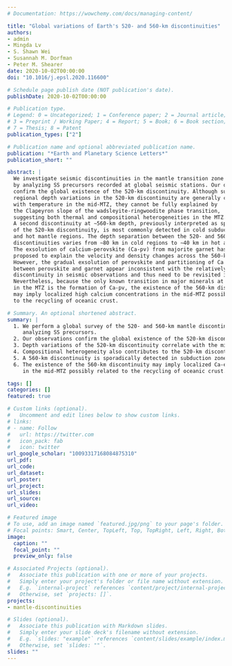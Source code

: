 ```yaml
---
# Documentation: https://wowchemy.com/docs/managing-content/

title: "Global variations of Earth's 520- and 560-km discontinuities"
authors:
- admin
- Mingda Lv
- S. Shawn Wei
- Susannah M. Dorfman
- Peter M. Shearer
date: 2020-10-02T00:00:00
doi: "10.1016/j.epsl.2020.116600"

# Schedule page publish date (NOT publication's date).
publishDate: 2020-10-02T00:00:00

# Publication type.
# Legend: 0 = Uncategorized; 1 = Conference paper; 2 = Journal article;
# 3 = Preprint / Working Paper; 4 = Report; 5 = Book; 6 = Book section;
# 7 = Thesis; 8 = Patent
publication_types: ["2"]

# Publication name and optional abbreviated publication name.
publication: "*Earth and Planetary Science Letters*"
publication_short: ""

abstract: |
  We investigate seismic discontinuities in the mantle transition zone (MTZ)
  by analyzing SS precursors recorded at global seismic stations. Our observations
  confirm the global existence of the 520-km discontinuity. Although substantial
  regional depth variations in the 520-km discontinuity are generally correlated
  with temperature in the mid-MTZ, they cannot be fully explained by
  the Clapeyron slope of the wadsleyite-ringwoodite phase transition,
  suggesting both thermal and compositional heterogeneities in the MTZ.
  A second discontinuity at ∼560-km depth, previously interpreted as splitting
  of the 520-km discontinuity, is most commonly detected in cold subduction zones
  and hot mantle regions. The depth separation between the 520- and 560-km
  discontinuities varies from ∼80 km in cold regions to ∼40 km in hot areas.
  The exsolution of calcium-perovskite (Ca-pv) from majorite garnet has been
  proposed to explain the velocity and density changes across the 560-km discontinuity.
  However, the gradual exsolution of perovskite and partitioning of Ca and Al
  between perovskite and garnet appear inconsistent with the relatively "sharp"
  discontinuity in seismic observations and thus need to be revisited in the future.
  Nevertheless, because the only known transition in major minerals at this depth
  in the MTZ is the formation of Ca-pv, the existence of the 560-km discontinuity
  may imply localized high calcium concentrations in the mid-MTZ possibly related
  to the recycling of oceanic crust.

# Summary. An optional shortened abstract.
summary: |
  1. We perform a global survey of the 520- and 560-km mantle discontinuity by
     analyzing SS precursors.
  2. Our observations confirm the global existence of the 520-km discontinuity.
  3. Depth variations of the 520-km discontinuity correlate with the mid-MTZ temperature.
  4. Compositional heterogeneity also contributes to the 520-km discontinuity topography.
  5. A 560-km discontinuity is sporadically detected in subduction zones and mantle upwells.
  6. The existence of the 560-km discontinuity may imply localized Ca-enrichment
     in the mid-MTZ possibly related to the recycling of oceanic crust.

tags: []
categories: []
featured: true

# Custom links (optional).
#   Uncomment and edit lines below to show custom links.
# links:
# - name: Follow
#   url: https://twitter.com
#   icon_pack: fab
#   icon: twitter
url_google_scholar: "10093317168084875310"
url_pdf:
url_code:
url_dataset:
url_poster:
url_project:
url_slides:
url_source:
url_video:

# Featured image
# To use, add an image named `featured.jpg/png` to your page's folder.
# Focal points: Smart, Center, TopLeft, Top, TopRight, Left, Right, BottomLeft, Bottom, BottomRight.
image:
  caption: ""
  focal_point: ""
  preview_only: false

# Associated Projects (optional).
#   Associate this publication with one or more of your projects.
#   Simply enter your project's folder or file name without extension.
#   E.g. `internal-project` references `content/project/internal-project/index.md`.
#   Otherwise, set `projects: []`.
projects:
- mantle-discontinuities

# Slides (optional).
#   Associate this publication with Markdown slides.
#   Simply enter your slide deck's filename without extension.
#   E.g. `slides: "example"` references `content/slides/example/index.md`.
#   Otherwise, set `slides: ""`.
slides: ""
---
```

